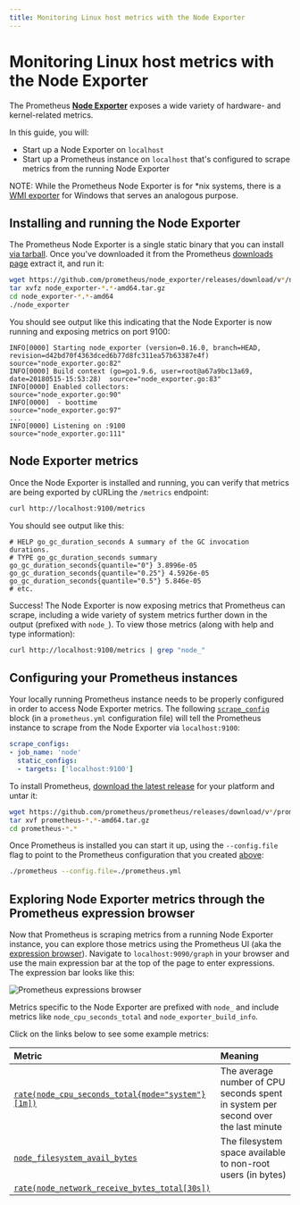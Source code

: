 ```yaml
---
title: Monitoring Linux host metrics with the Node Exporter
---
```


# Monitoring Linux host metrics with the Node Exporter

The Prometheus [**Node Exporter**](https://github.com/prometheus/node_exporter) exposes a wide variety of hardware- and kernel-related metrics.

In this guide, you will:

* Start up a Node Exporter on `localhost`
* Start up a Prometheus instance on `localhost` that's configured to scrape metrics from the running Node Exporter

NOTE: While the Prometheus Node Exporter is for *nix systems, there is a [WMI exporter](https://github.com/martinlindhe/wmi_exporter) for Windows that serves an analogous purpose.

## Installing and running the Node Exporter

The Prometheus Node Exporter is a single static binary that you can install [via tarball](#tarball-installation). Once you've downloaded it from the Prometheus [downloads page](/downloads#node_exporter) extract it, and run it:

```bash
wget https://github.com/prometheus/node_exporter/releases/download/v*/node_exporter-*.*-amd64.tar.gz
tar xvfz node_exporter-*.*-amd64.tar.gz
cd node_exporter-*.*-amd64
./node_exporter
```

You should see output like this indicating that the Node Exporter is now running and exposing metrics on port 9100:

```
INFO[0000] Starting node_exporter (version=0.16.0, branch=HEAD, revision=d42bd70f4363dced6b77d8fc311ea57b63387e4f)  source="node_exporter.go:82"
INFO[0000] Build context (go=go1.9.6, user=root@a67a9bc13a69, date=20180515-15:53:28)  source="node_exporter.go:83"
INFO[0000] Enabled collectors:                           source="node_exporter.go:90"
INFO[0000]  - boottime                                   source="node_exporter.go:97"
...
INFO[0000] Listening on :9100                            source="node_exporter.go:111"
```

## Node Exporter metrics

Once the Node Exporter is installed and running, you can verify that metrics are being exported by cURLing the `/metrics` endpoint:

```bash
curl http://localhost:9100/metrics
```

You should see output like this:

```
# HELP go_gc_duration_seconds A summary of the GC invocation durations.
# TYPE go_gc_duration_seconds summary
go_gc_duration_seconds{quantile="0"} 3.8996e-05
go_gc_duration_seconds{quantile="0.25"} 4.5926e-05
go_gc_duration_seconds{quantile="0.5"} 5.846e-05
# etc.
```

Success! The Node Exporter is now exposing metrics that Prometheus can scrape, including a wide variety of system metrics further down in the output (prefixed with `node_`). To view those metrics (along with help and type information):

```bash
curl http://localhost:9100/metrics | grep "node_"
```

## Configuring your Prometheus instances

Your locally running Prometheus instance needs to be properly configured in order to access Node Exporter metrics. The following [`scrape_config`](../prometheus/latest/configuration/configuration/#<scrape_config>) block (in a `prometheus.yml` configuration file) will tell the Prometheus instance to scrape from the Node Exporter via `localhost:9100`:

<a id="config"></a>
```yaml
scrape_configs:
- job_name: 'node'
  static_configs:
  - targets: ['localhost:9100']
```

To install Prometheus, [download the latest release](/download) for your platform and untar it:

```bash
wget https://github.com/prometheus/prometheus/releases/download/v*/prometheus-*.*-amd64.tar.gz
tar xvf prometheus-*.*-amd64.tar.gz
cd prometheus-*.*
```

Once Prometheus is installed you can start it up, using the `--config.file` flag to point to the Prometheus configuration that you created [above](#config):

```bash
./prometheus --config.file=./prometheus.yml
```

## Exploring Node Exporter metrics through the Prometheus expression browser

Now that Prometheus is scraping metrics from a running Node Exporter instance, you can explore those metrics using the Prometheus UI (aka the [expression browser](/docs/visualization/expression-browser)). Navigate to `localhost:9090/graph` in your browser and use the main expression bar at the top of the page to enter expressions. The expression bar looks like this:

![Prometheus expressions browser](/assets/prometheus-expression-bar.png)

Metrics specific to the Node Exporter are prefixed with `node_` and include metrics like `node_cpu_seconds_total` and `node_exporter_build_info`.

Click on the links below to see some example metrics:

Metric | Meaning
:------|:-------
[`rate(node_cpu_seconds_total{mode="system"}[1m])`](http://localhost:9090/graph?g0.range_input=1h&g0.expr=rate(node_cpu_seconds_total%7Bmode%3D%22system%22%7D%5B1m%5D)&g0.tab=1) | The average number of CPU seconds spent in system per second over the last minute
[`node_filesystem_avail_bytes`](http://localhost:9090/graph?g0.range_input=1h&g0.expr=node_filesystem_avail_bytes&g0.tab=1) | The filesystem space available to non-root users (in bytes)
[`rate(node_network_receive_bytes_total[30s])`](http://localhost:9090/graph?g0.range_input=1h&g0.expr=node_network_receive_bytes_total&g0.tab=1) | 